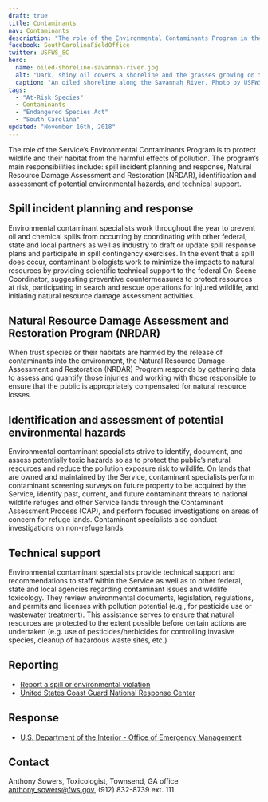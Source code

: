 ```yaml
---
draft: true
title: Contaminants
nav: Contaminants
description: "The role of the Environmental Contaminants Program in the U. S. Fish and Wildlife Service is to protect wildlife and their habitat from the harmful effects of pollution.  The Program’s main responsibilities include:  Spill Incident planning and response, Natural Resource Damage Assessment and Restoration (NRDAR),  identification and assessment of potential environmental hazards, and technical support."
facebook: SouthCarolinaFieldOffice
twitter: USFWS_SC
hero:
  name: oiled-shoreline-savannah-river.jpg
  alt: "Dark, shiny oil covers a shoreline and the grasses growing on the beach."
  caption: "An oiled shoreline along the Savannah River. Photo by USFWS."
tags:
  - "At-Risk Species"
  - Contaminants
  - "Endangered Species Act"
  - "South Carolina"
updated: "November 16th, 2018"
---
```


The role of the Service’s Environmental Contaminants Program is to protect wildlife and their habitat from the harmful effects of pollution. The program’s main responsibilities include: spill incident planning and response, Natural Resource Damage Assessment and Restoration (NRDAR), identification and assessment of potential environmental hazards, and technical support.

## Spill incident planning and response

Environmental contaminant specialists work throughout the year to prevent oil and chemical spills from occurring by coordinating with other federal, state and local partners as well as industry to draft or update spill response plans and participate in spill contingency exercises. In the event that a spill does occur, contaminant biologists work to minimize the impacts to natural resources by providing scientific technical support to the federal On-Scene Coordinator, suggesting preventive countermeasures to protect resources at risk, participating in search and rescue operations for injured wildlife, and initiating natural resource damage assessment activities.

## Natural Resource Damage Assessment and Restoration Program (NRDAR)

When trust species or their habitats are harmed by the release of contaminants into the environment, the Natural Resource Damage Assessment and Restoration (NRDAR) Program responds by gathering data to assess and quantify those injuries and working with those responsible to ensure that the public is appropriately compensated for natural resource losses.

## Identification and assessment of potential environmental hazards

Environmental contaminant specialists strive to identify, document, and assess potentially toxic hazards so as to protect the public’s natural resources and reduce the pollution exposure risk to wildlife. On lands that are owned and maintained by the Service, contaminant specialists perform contaminant screening surveys on future property to be acquired by the Service, identify past, current, and future contaminant threats to national wildlife refuges and other Service lands through the Contaminant Assessment Process (CAP), and perform focused investigations on areas of concern for refuge lands. Contaminant specialists also conduct investigations on non-refuge lands.

## Technical support

Environmental contaminant specialists provide technical support and recommendations to staff within the Service as well as to other federal, state and local agencies regarding contaminant issues and wildlife toxicology. They review environmental documents, legislation, regulations, and permits and licenses with pollution potential (e.g., for pesticide use or wastewater treatment). This assistance serves to ensure that natural resources are protected to the extent possible before certain actions are undertaken (e.g. use of pesticides/herbicides for controlling invasive species, cleanup of hazardous waste sites, etc.)

## Reporting

- [Report a spill or environmental violation](https://www.epa.gov/pesticide-incidents/how-report-spills-and-environmental-violations)
- [United States Coast Guard National Response Center](http://www.nrc.uscg.mil/)

## Response

- [U.S. Department of the Interior - Office of Emergency Management](https://www.doi.gov/emergency)

## Contact

Anthony Sowers, Toxicologist, Townsend, GA office  
[anthony_sowers@fws.gov](mailto:anthony_sowers@fws.gov), (912) 832-8739 ext. 111
